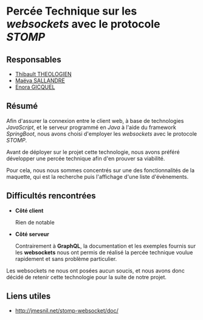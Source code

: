 # Percée Technique sur les _websockets_ avec le protocole _STOMP_

## Responsables
* [Thibault THEOLOGIEN](https://github.com/MacBootglass)
* [Maëva SALLANDRE](https://github.com/Lueva)
* [Enora GICQUEL](https://github.com/Kahmeset)

## Résumé
Afin d'assurer la connexion entre le client web, à base de technologies _JavaScript_, et le serveur programmé en _Java_ à l'aide du framework _SpringBoot_, nous avons choisi d'employer les _websockets_ avec le protocole _STOMP_.

Avant de déployer sur le projet cette technologie, nous avons préféré développer une percée technique afin d'en prouver sa viabilité.

Pour cela, nous nous sommes concentrés sur une des fonctionnalités de la maquette, qui est la recherche puis l'affichage d'une liste d'évènements.

## Difficultés rencontrées

* __Côté client__

  Rien de notable

* __Côté serveur__

  Contrairement à __GraphQL__, la documentation et les exemples fournis sur les __websockets__ nous ont permis de réalisé la percée technique voulue rapidement et sans problème particulier.
  

Les websockets ne nous ont posées aucun soucis, et nous avons donc décidé de retenir cette technologie pour la suite de notre projet.

## Liens utiles
* http://jmesnil.net/stomp-websocket/doc/
